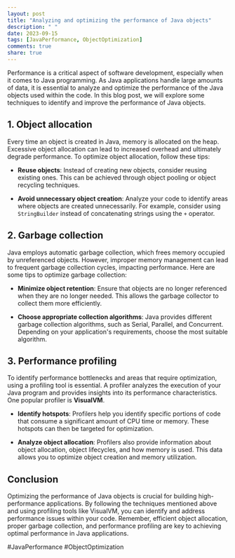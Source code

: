 ```yaml
---
layout: post
title: "Analyzing and optimizing the performance of Java objects"
description: " "
date: 2023-09-15
tags: [JavaPerformance, ObjectOptimization]
comments: true
share: true
---
```


Performance is a critical aspect of software development, especially when it comes to Java programming. As Java applications handle large amounts of data, it is essential to analyze and optimize the performance of the Java objects used within the code. In this blog post, we will explore some techniques to identify and improve the performance of Java objects.

## 1. Object allocation

Every time an object is created in Java, memory is allocated on the heap. Excessive object allocation can lead to increased overhead and ultimately degrade performance. To optimize object allocation, follow these tips:

- **Reuse objects**: Instead of creating new objects, consider reusing existing ones. This can be achieved through object pooling or object recycling techniques.

- **Avoid unnecessary object creation**: Analyze your code to identify areas where objects are created unnecessarily. For example, consider using `StringBuilder` instead of concatenating strings using the `+` operator.

## 2. Garbage collection

Java employs automatic garbage collection, which frees memory occupied by unreferenced objects. However, improper memory management can lead to frequent garbage collection cycles, impacting performance. Here are some tips to optimize garbage collection:

- **Minimize object retention**: Ensure that objects are no longer referenced when they are no longer needed. This allows the garbage collector to collect them more efficiently.

- **Choose appropriate collection algorithms**: Java provides different garbage collection algorithms, such as Serial, Parallel, and Concurrent. Depending on your application's requirements, choose the most suitable algorithm.

## 3. Performance profiling

To identify performance bottlenecks and areas that require optimization, using a profiling tool is essential. A profiler analyzes the execution of your Java program and provides insights into its performance characteristics. One popular profiler is **VisualVM**.

- **Identify hotspots**: Profilers help you identify specific portions of code that consume a significant amount of CPU time or memory. These hotspots can then be targeted for optimization.

- **Analyze object allocation**: Profilers also provide information about object allocation, object lifecycles, and how memory is used. This data allows you to optimize object creation and memory utilization.

## Conclusion

Optimizing the performance of Java objects is crucial for building high-performance applications. By following the techniques mentioned above and using profiling tools like VisualVM, you can identify and address performance issues within your code. Remember, efficient object allocation, proper garbage collection, and performance profiling are key to achieving optimal performance in Java applications.

#JavaPerformance #ObjectOptimization